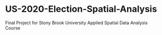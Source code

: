 # US-2020-Election-Spatial-Analysis
Final Project for Stony Brook University Applied Spatial Data Analysis Course
